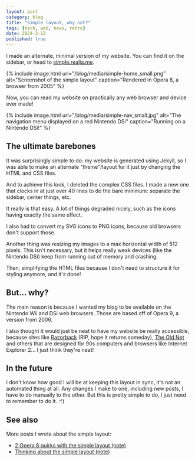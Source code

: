 ```yaml
---
layout: post
category: blog
title: "Simple layout, why not?"
tags: [tech, web, news, retro]
date: 2024-3-13
published: true
---
```

I made an alternate, minimal version of my website. You can find it on the sidebar, or head to [simple.realja.me](https://simple.realja.me).<!--more-->

{% include image.html url="/blog/media/simple-home_small.png" alt="Screenshot of the simple layout" caption="Rendered in Opera 8, a browser from 2005" %}

Now, you can read my website on practically any web browser and device ever made!

{% include image.html url="/blog/media/simple-nav_small.jpg" alt="The navigation menu displayed on a red Nintendo DSi" caption="Running on a Nintendo DSi!" %}

## The ultimate barebones

It was surprisingly simple to do: my website is generated using Jekyll, so I was able to make an alternate "theme"/layout for it just by changing the HTML and CSS files.

And to achieve this look, I deleted the complex CSS files. I made a new one that clocks in at just over 40 lines to do the bare minimum: separate the sidebar, center things, etc.

It really is that easy. A lot of things degraded nicely, such as the icons having exactly the same effect.

I also had to convert my SVG icons to PNG icons, because old browsers don't support those.

Another thing was resizing my images to a max horizontal width of 512 pixels. This isn't necessary, but it helps really weak devices (like the Nintendo DSi) keep from running out of memory and crashing.

Then, simplifying the HTML files because I don't need to structure it for styling anymore, and it's done!

## But... why?

The main reason is because I wanted my blog to be available on the Nintendo Wii and DSi web browsers. Those are based off of Opera 9, a version from 2006.

I also thought it would just be neat to have my website be really accessible, because sites like [Razorback](https://web.archive.org/web/20231004013105/razorback95.com) (RIP, hope it returns someday), [The Old Net](https://theoldnet.com/) and others that are designed for 90s computers and browsers like Internet Explorer 2... I just think they're neat!

## In the future

I don't know how good I will be at keeping this layout in sync, it's not an automated thing at all. Any changes I make to one, including new posts, I have to do manually to the other. But this is pretty simple to do, I just need to remember to do it. :^)

## See also

More posts I wrote about the simple layout:

- [2 Opera 8 quirks with the simple layout (note)](/note/opera8-quirks)
- [Thinking about the simple layout (note)](/note/simple-layout-thoughts)
